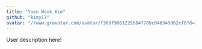 ```yaml
---
title: "Yuen Wook Kim"
github: "kimy17"
avatar: "//www.gravatar.com/avatar/f389f9861225b84f78bc046349862ef8?d=identicon"
---
```


User description here!

